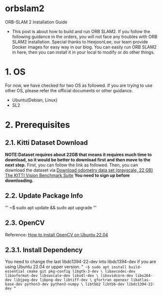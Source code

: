 # orbslam2
ORB-SLAM 2 Installation Guide
- This post is about how to build and run ORB SLAM2. If you follow the following guidance in the orders, you will not face any troubles with ORB SLAM2 installation. Special thanks to HeejoonLee, our team provide Docker images for easy way in our blog. You can easily run ORB SLAM2 in here, then you can install it in your local to modify or do other things.

# 1. OS
For now, we have checked for two OS as followed. If you are trying to use other OS, please refer the official documents or other guidance.

- Ubuntu(Debian, Linux)
- SL2

# 2. Prerequisites
## 2.1. Kitti Dataset Download

**NOTE:Dataset requires about 22GB that means it requires much time to download, so it would be better to download first and then move to the next step.**
First, you can follow the link as followed. Then, you can download the dataset via [Download odometry data set (grayscale, 22 GB)](https://www.cvlibs.net/datasets/kitti/user_login.php)
[The KITTI Vision Benchmark Suite](https://www.cvlibs.net/datasets/kitti/user_login.php)
**You need to sign up before downloading.**

## 2.2. Update Package Info
"'
~$ sudo apt update && sudo apt upgrade
"'

## 2.3. OpenCV

Reference: [How to install OpenCV on Ubuntu 22.04](https://linuxize.com/post/how-to-install-opencv-on-ubuntu-18-04/)


## 2.3.1. Install Dependency
 You need to change the last libdc1394-22-dev into libdc1394-dev if you are using Ubuntu 22.04 or upper version.
“`
~$ sudo apt install build-essential cmake git pkg-config libgtk-3-dev \
 libavcodec-dev libavformat-dev libswscale-dev libv4l-dev \
 libxvidcore-dev libx264-dev libjpeg-dev libpng-dev libtiff-dev \
 gfortran openexr libatlas-base-dev python3-dev python3-numpy \
 libtbb2 libtbb-dev libdc1394-22-dev
“`
 
